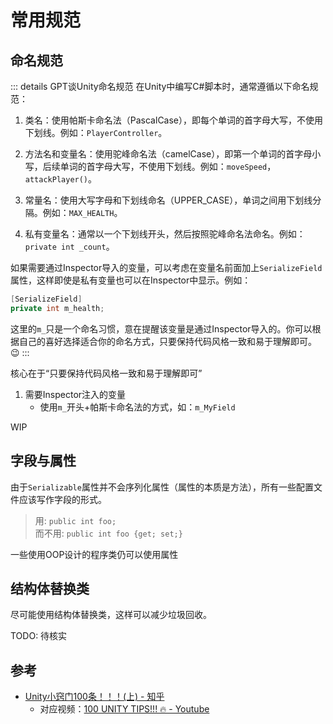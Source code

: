 # 常用规范

## 命名规范

::: details GPT谈Unity命名规范
在Unity中编写C#脚本时，通常遵循以下命名规范：

1. 类名：使用帕斯卡命名法（PascalCase），即每个单词的首字母大写，不使用下划线。例如：`PlayerController`。

2. 方法名和变量名：使用驼峰命名法（camelCase），即第一个单词的首字母小写，后续单词的首字母大写，不使用下划线。例如：`moveSpeed`，`attackPlayer()`。

3. 常量名：使用大写字母和下划线命名（UPPER_CASE），单词之间用下划线分隔。例如：`MAX_HEALTH`。

4. 私有变量名：通常以一个下划线开头，然后按照驼峰命名法命名。例如：`private int _count`。

如果需要通过Inspector导入的变量，可以考虑在变量名前面加上`SerializeField`属性，这样即使是私有变量也可以在Inspector中显示。例如：

``` cs
[SerializeField]
private int m_health;
```

这里的`m_`只是一个命名习惯，意在提醒该变量是通过Inspector导入的。你可以根据自己的喜好选择适合你的命名方式，只要保持代码风格一致和易于理解即可。 😉
:::

核心在于“只要保持代码风格一致和易于理解即可”

1. 需要Inspector注入的变量
    - 使用`m_`开头+帕斯卡命名法的方式，如：`m_MyField`

WIP

## 字段与属性

由于`Serializable`属性并不会序列化属性（属性的本质是方法），所有一些配置文件应该写作字段的形式。

> 用: `public int foo;` </br> 而不用: `public int foo {get; set;}` 

一些使用OOP设计的程序类仍可以使用属性

## 结构体替换类

尽可能使用结构体替换类，这样可以减少垃圾回收。

TODO: 待核实


## 参考
- [Unity小窍门100条！！！(上) - 知乎](https://zhuanlan.zhihu.com/p/558732611)
    - 对应视频：[100 UNITY TIPS!!! 🔥 - Youtube](https://www.youtube.com/watch?v=thA3zv0IoUM)